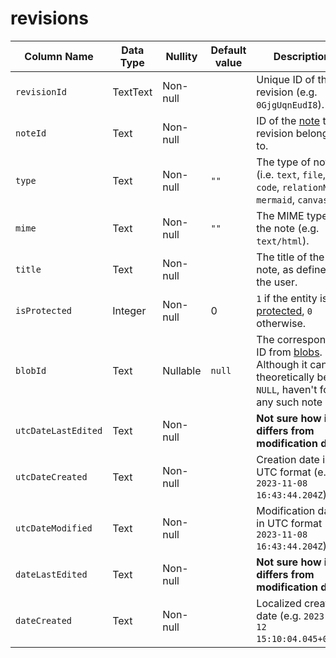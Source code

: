 # revisions
| Column Name | Data Type | Nullity | Default value | Description |
| --- | --- | --- | --- | --- |
| `revisionId` | TextText | Non-null |     | Unique ID of the revision (e.g. `0GjgUqnEudI8`). |
| `noteId` | Text | Non-null |     | ID of the [note](notes.md) this revision belongs to. |
| `type` | Text | Non-null | `""` | The type of note (i.e. `text`, `file`, `code`, `relationMap`, `mermaid`, `canvas`). |
| `mime` | Text | Non-null | `""` | The MIME type of the note (e.g. `text/html`). |
| `title` | Text | Non-null |     | The title of the note, as defined by the user. |
| `isProtected` | Integer | Non-null | 0   | `1` if the entity is [protected](../Protected%20entities.md), `0` otherwise. |
| `blobId` | Text | Nullable | `null` | The corresponding ID from <a class="reference-link" href="blobs.md">blobs</a>. Although it can theoretically be `NULL`, haven't found any such note yet. |
| `utcDateLastEdited` | Text | Non-null |     | **Not sure how it differs from modification date.** |
| `utcDateCreated` | Text | Non-null |     | Creation date in UTC format (e.g. `2023-11-08 16:43:44.204Z`) |
| `utcDateModified` | Text | Non-null |     | Modification date in UTC format (e.g. `2023-11-08 16:43:44.204Z`) |
| `dateLastEdited` | Text | Non-null |     | **Not sure how it differs from modification date.** |
| `dateCreated` | Text | Non-null |     | Localized creatino date (e.g. `2023-08-12 15:10:04.045+0300`) |